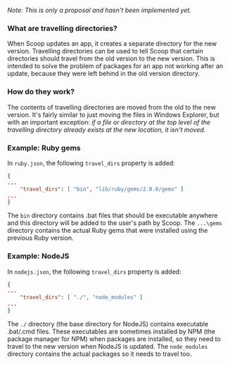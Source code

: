 *Note: This is only a proposal and hasn't been implemented yet.*

### What are travelling directories?
When Scoop updates an app, it creates a separate directory for the new version. Travelling directories can be used to tell Scoop that certain directories should travel from the old version to the new version. This is intended to solve the problem of packages for an app not working after an update, because they were left behind in the old version directory.

### How do they work?
The contents of travelling directories are moved from the old to the new version. It's fairly similar to just moving the files in Windows Explorer, but with an important exception: *if a file or directory at the top level of the travelling directory already exists at the new location, it isn't moved.*

### Example: Ruby gems
In `ruby.json`, the following `travel_dirs` property is added:

```json
{
...
    "travel_dirs": [ "bin", "lib/ruby/gems/2.0.0/gems" ]
...
}
```

The `bin` directory contains .bat files that should be executable anywhere and this directory will be added to the user's path by Scoop. The `...\gems` directory contains the actual Ruby gems that were installed using the previous Ruby version.

### Example: NodeJS
In `nodejs.json`, the following `travel_dirs` property is added:

```json
{
...
    "travel_dirs": [ "./", "node_modules" ]
...
}
```

The `./` directory (the base directory for NodeJS) contains executable .bat/.cmd files. These executables are sometimes installed by NPM (the package manager for NPM) when packages are installed, so they need to travel to the new version when NodeJS is updated. The `node_modules` directory contains the actual packages so it needs to travel too.
